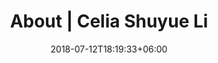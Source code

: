 ---
title: "About | Celia Shuyue Li"
date: 2018-07-12T18:19:33+06:00
intro_content_1: "Hi! I'm Celia, a product designer, web3 contributor, landscape architect, trader, and multimedia artist. I am primarily interested in creating human-centered and impactful experiences by integrating people, design, art, and technology."
intro_content_2: "As a designer, my projects engage in social-fi and game-fi combined DApps, investing and banking solutions for users in both web2 and web3 worlds. As an artist, my intellectual fascination is embodied in sychronization of senses, vibe and non-human agency with cross-pollinations from technology and metaverse."
intro_content_3: "I hold an MLAI degree from Harvard University Graduate School of Design and a bachelor's degree with distinction from Zhejiang University. I have practiced in the US, Europe, and China."
portrait_img : "https://cdn.celiasy.xyz/images/personal-pic/5%27.jpg"
---
